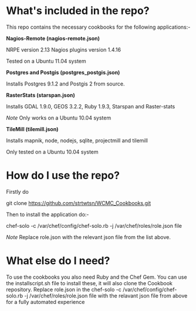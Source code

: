 # **What's included in the repo?** #

This repo contains the necessary cookbooks for the following applications:-

**Nagios-Remote (nagios-remote.json)**

NRPE version 2.13
Nagios plugins version 1.4.16

Tested on a Ubuntu 11.04 system


**Postgres and Postgis (postgres_postgis.json)**

Installs Postgres 9.1.2 and Postgis 2 from source.

**RasterStats (starspan.json)**

Installs GDAL 1.9.0, GEOS 3.2.2, Ruby 1.9.3, Starspan and Raster-stats

*Note* Only works on a Ubuntu 10.04 system

**TileMill (tilemill.json)**

Installs mapnik, node, nodejs, sqlite, projectmill and tilemill

Only tested on a Ubuntu 10.04 system

# **How do I use the repo?** #

Firstly do

git clone https://github.com/strtwtsn/WCMC_Cookbooks.git

Then to install the application do:-

chef-solo -c /var/chef/config/chef-solo.rb -j /var/chef/roles/role.json file


*Note*  Replace role.json with the relevant json file from the list above.


# **What else do I need?** #

To use the cookbooks you also need Ruby and the Chef Gem.  You can use the installscript.sh file to install these, it will also clone the Cookbook repository.  Replace role.json in the chef-solo -c /var/chef/config/chef-solo.rb -j /var/chef/roles/role.json file with the relavant json file from above for a fully automated experience

